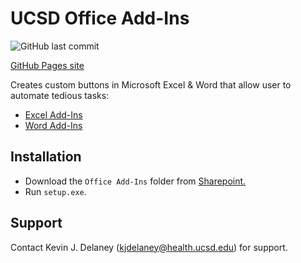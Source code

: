 # UCSD Office Add-Ins
![GitHub last commit](https://img.shields.io/github/last-commit/dbmi/DECS-Office-AddIns)

[GitHub Pages site](https://dbmi.github.io/DECS-Office-AddIns/)

Creates custom buttons in Microsoft Excel & Word that allow user to automate tedious tasks:

* [Excel Add-Ins](DECS%20Excel%20Add-Ins/README.md)
* [Word Add-Ins](DECS%20Word%20Add-Ins/README.md)

## Installation
* Download the `Office Add-Ins` folder from [Sharepoint.](https://ucsdhs.sharepoint.com/:f:/t/ACTRI-BMI-DECSPrivate/EhFYD_9zfX9GsNRN9enCMzABFKg6wmPh13zY_ps2qRJHSg?e=KYFZeG)
* Run `setup.exe`.

## Support
Contact Kevin J. Delaney (kjdelaney@health.ucsd.edu) for support.